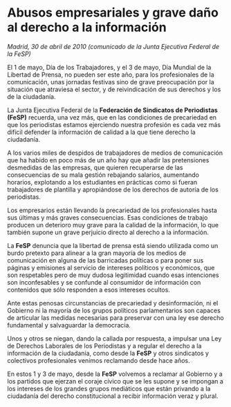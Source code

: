 # Abusos empresariales y grave daño al derecho a la información

*Madrid, 30 de abril de 2010 (comunicado de la Junta Ejecutiva Federal de la FeSP)*

El 1 de mayo, Día de los Trabajadores, y el 3 de mayo, Día Mundial de la Libertad de Prensa, no pueden ser este año, para los profesionales de la comunicación, unas jornadas festivas sino de grave preocupación por la situación que atraviesa el sector, y de reivindicación de sus derechos y los de la ciudadanía.

La Junta Ejecutiva Federal de la **Federación de Sindicatos de Periodistas (FeSP)** recuerda, una vez más, que en las condiciones de precariedad en que los periodistas estamos ejerciendo nuestra profesión es cada vez más difícil defender la información de calidad a la que tiene derecho la ciudadanía.

A los varios miles de despidos de trabajadores de medios de comunicación que ha habido en poco más de un año hay que añadir las pretensiones desmedidas de las empresas, que quieren recuperarse de las consecuencias de su mala gestión rebajando salarios, aumentando horarios, explotando a los estudiantes en prácticas como si fueran trabajadores de plantilla y apropiándose de los derechos de autoría de los periodistas.

Los empresarios están llevando la precariedad de los profesionales hasta sus últimas y más graves consecuencias. Esas condiciones de trabajo producen un deterioro muy grave para la calidad de la información, lo que también supone un grave perjuicio directo al derecho a la información.

La **FeSP** denuncia que la libertad de prensa está siendo utilizada como un burdo pretexto para alinear a la gran mayoría de los medios de comunicación en alguna de las barricadas políticas o para poner sus páginas y emisiones al servicio de intereses políticos y económicos, que son respetables pero de muy dudosa legitimidad cuando esas intenciones son inconfesables y se confunde al consumidor de información con contenidos que sólo responden a esos intereses ocultos.

Ante estas penosas circunstancias de precariedad y desinformación, ni el Gobierno ni la mayoría de los grupos políticos parlamentarios son capaces de articular las medidas necesarias para preservar con una ley ese derecho fundamental y salvaguardar la democracia.

Unos y otros se niegan, dando la callada por respuesta, a impulsar una Ley de Derechos Laborales de los Periodistas y a regular el derecho a la información de la ciudadanía, como desde la **FeSP** y otros sindicatos y colectivos profesionales venimos reclamando desde hace años.

En estos 1 y 3 de mayo, desde la **FeSP** volvemos a reclamar al Gobierno y a los partidos que ejerzan el coraje cívico que se les supone y se impongan a los intereses de los grandes grupos mediáticos que están privando a la ciudadanía del derecho constitucional a recibir información veraz y plural.
